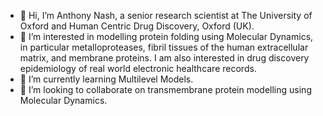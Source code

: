 - 👋 Hi, I’m Anthony Nash, a senior research scientist at The University of Oxford and Human Centric Drug Discovery, Oxford (UK).
- 👀 I’m interested in modelling protein folding using Molecular Dynamics, in particular metalloproteases, fibril tissues of the human extracellular matrix, and membrane proteins. I am also interested in drug discovery epidemiology of real world electronic healthcare records.
- 🌱 I’m currently learning Multilevel Models.
- 💞️ I’m looking to collaborate on transmembrane protein modelling using Molecular Dynamics.

<!---
acnash/acnash is a ✨ special ✨ repository because its `README.md` (this file) appears on your GitHub profile.
You can click the Preview link to take a look at your changes.
--->

